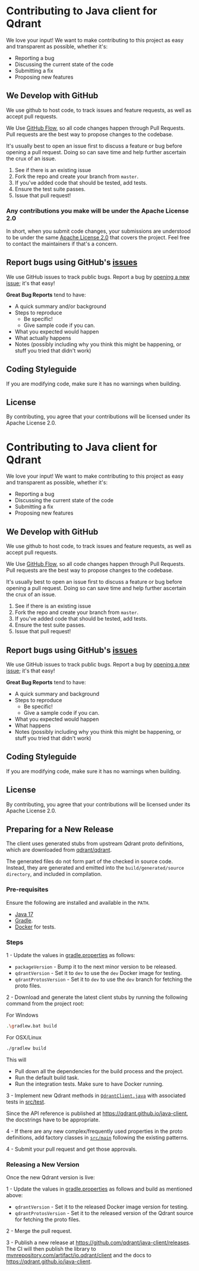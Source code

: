 # Contributing to Java client for Qdrant

We love your input! We want to make contributing to this project as easy and transparent as possible, whether it's:

- Reporting a bug
- Discussing the current state of the code
- Submitting a fix
- Proposing new features

## We Develop with GitHub

We use github to host code, to track issues and feature requests, as well as accept pull requests.

We Use [GitHub Flow](https://docs.github.com/en/get-started/quickstart/github-flow), so all code changes
happen through Pull Requests. Pull requests are the best way to propose changes to the codebase.

It's usually best to open an issue first to discuss a feature or bug before opening a pull request.
Doing so can save time and help further ascertain the crux of an issue.

1. See if there is an existing issue
2. Fork the repo and create your branch from `master`.
3. If you've added code that should be tested, add tests.
4. Ensure the test suite passes.
5. Issue that pull request!

### Any contributions you make will be under the Apache License 2.0

In short, when you submit code changes, your submissions are understood to be under the
same [Apache License 2.0](https://choosealicense.com/licenses/apache-2.0/) that covers the project.
Feel free to contact the maintainers if that's a concern.

## Report bugs using GitHub's [issues](https://github.com/qdrant/java-client/issues)

We use GitHub issues to track public bugs. Report a bug by
[opening a new issue](https://github.com/qdrant/java-client/issues/new); it's that easy!

**Great Bug Reports** tend to have:

- A quick summary and/or background
- Steps to reproduce
  - Be specific!
  - Give sample code if you can.
- What you expected would happen
- What actually happens
- Notes (possibly including why you think this might be happening, or stuff you tried that didn't work)

## Coding Styleguide

If you are modifying code, make sure it has no warnings when building.

## License

By contributing, you agree that your contributions will be licensed under its Apache License 2.0.

# Contributing to Java client for Qdrant

We love your input! We want to make contributing to this project as easy and transparent as possible, whether it's:

- Reporting a bug
- Discussing the current state of the code
- Submitting a fix
- Proposing new features

## We Develop with GitHub

We use github to host code, to track issues and feature requests, as well as accept pull requests.

We Use [GitHub Flow](https://docs.github.com/en/get-started/quickstart/github-flow), so all code changes
happen through Pull Requests. Pull requests are the best way to propose changes to the codebase.

It's usually best to open an issue first to discuss a feature or bug before opening a pull request.
Doing so can save time and help further ascertain the crux of an issue.

1. See if there is an existing issue
2. Fork the repo and create your branch from `master`.
3. If you've added code that should be tested, add tests.
4. Ensure the test suite passes.
5. Issue that pull request!

## Report bugs using GitHub's [issues](https://github.com/qdrant/java-client/issues)

We use GitHub issues to track public bugs. Report a bug by
[opening a new issue](https://github.com/qdrant/java-client/issues/new); it's that easy!

**Great Bug Reports** tend to have:

- A quick summary and background
- Steps to reproduce
  - Be specific!
  - Give a sample code if you can.
- What you expected would happen
- What happens
- Notes (possibly including why you think this might be happening, or stuff you tried that didn't work)

## Coding Styleguide

If you are modifying code, make sure it has no warnings when building.

## License

By contributing, you agree that your contributions will be licensed under its Apache License 2.0.

## Preparing for a New Release

The client uses generated stubs from upstream Qdrant proto definitions, which are downloaded from [qdrant/qdrant](https://github.com/qdrant/qdrant/tree/master/lib/api/src/grpc/proto).

The generated files do not form part of the checked in source code. Instead, they are generated
and emitted into the `build/generated/source directory`, and included in compilation.

### Pre-requisites

Ensure the following are installed and available in the `PATH`.

- [Java 17](https://www.azul.com/downloads/?version=java-17-lts&package=jdk#zulu)
- [Gradle](https://gradle.org/install/#with-a-package-manager).
- [Docker](https://docs.docker.com/engine/install/) for tests.

### Steps

1 - Update the values in [gradle.properties](https://github.com/qdrant/java-client/blob/master/gradle.properties) as follows:

- `packageVersion` - Bump it to the next minor version to be released.
- `qdrantVersion` - Set it to `dev` to use the `dev` Docker image for testing.
- `qdrantProtosVersion` - Set it to `dev` to use the `dev` branch for fetching the proto files.

2 - Download and generate the latest client stubs by running the following command from the project root:

For Windows

```bash
.\gradlew.bat build
```

For OSX/Linux

```bash
./gradlew build
```

This will

- Pull down all the dependencies for the build process and the project.
- Run the default build task.
- Run the integration tests. Make sure to have Docker running.

3 - Implement new Qdrant methods in [`QdrantClient.java`](https://github.com/qdrant/java-client/blob/master/src/main/java/io/qdrant/client/QdrantClient.java) with associated tests in [src/test](https://github.com/qdrant/java-client/tree/master/src/test/java/io/qdrant/client).

Since the API reference is published at <https://qdrant.github.io/java-client>, the docstrings have to be appropriate.

4 - If there are any new complex/frequently used properties in the proto definitions, add factory classes in [`src/main`](https://github.com/qdrant/java-client/tree/master/src/main/java/io/qdrant/client) following the existing patterns.

4 - Submit your pull request and get those approvals.

### Releasing a New Version

Once the new Qdrant version is live:

1 - Update the values in [gradle.properties](https://github.com/qdrant/java-client/blob/master/gradle.properties) as follows and build as mentioned above:

- `qdrantVersion` - Set it to the released Docker image version for testing.
- `qdrantProtosVersion` - Set it to the released version of the Qdrant source for fetching the proto files.

2 - Merge the pull request.

3 - Publish a new release at <https://github.com/qdrant/java-client/releases>. The CI will then publish the library to [mvnrepository.com/artifact/io.qdrant/client](https://mvnrepository.com/artifact/io.qdrant/client) and the docs to <https://qdrant.github.io/java-client>.
